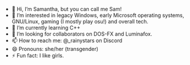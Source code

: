 - 👋 Hi, I’m Samantha, but you can call me Sam!
- 👀 I’m interested in legacy Windows, early Microsoft operating systems, GNU/Linux, gaming (I mostly play osu!) and overall tech.
- 🌱 I’m currently learning C++
- 💞️ I’m looking for collaborators on DOS-FX and Luminafox.
- 📫 How to reach me: @_rainystars on Discord
- 😄 Pronouns: she/her (transgender)
- ⚡ Fun fact: I like girls.
